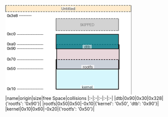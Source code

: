 ![memory map diagram](test_generate_doc_example_collisions_cropped.png)
|name|origin|size|free Space|collisions
|:-|:-|:-|:-|:-|
|<span style='color:(129, 9, 221, 0)'>dtb</span>|0x90|0x30|0x328|{'rootfs': '0x90'}|
|<span style='color:(75, 183, 142, 168)'>rootfs</span>|0x50|0x50|-0x10|{'kernel': '0x50', 'dtb': '0x90'}|
|<span style='color:(40, 135, 61, 205)'>kernel</span>|0x10|0x60|-0x20|{'rootfs': '0x50'}|
